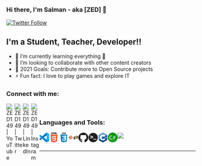 ### Hi there, I'm Salman - aka [ZED] 👋

[![Twitter Follow](https://img.shields.io/twitter/follow/Salmanahmad149?color=1DA1F2&logo=twitter&style=for-the-badge)](https://twitter.com/Salmanahmad149)

## I'm a Student, Teacher, Developer!!

- 🌱 I’m currently learning everything 🤣
- 👯 I’m looking to collaborate with other content creators
- 🥅 2021 Goals: Contribute more to Open Source projects
- ⚡ Fun fact: I love to play games and explore IT

### Connect with me:

[<img align="left" alt="ZED149 | YouTube" width="22px" src="https://cdn.jsdelivr.net/npm/simple-icons@v3/icons/youtube.svg" />][youtube]
[<img align="left" alt="ZED149 | Twitter" width="22px" src="https://cdn.jsdelivr.net/npm/simple-icons@v3/icons/twitter.svg" />][twitter]
[<img align="left" alt="ZED149 | LinkedIn" width="22px" src="https://cdn.jsdelivr.net/npm/simple-icons@v3/icons/linkedin.svg" />][linkedin]
[<img align="left" alt="ZED149 | Instagram" width="22px" src="https://cdn.jsdelivr.net/npm/simple-icons@v3/icons/instagram.svg" />][instagram]

<br />

### Languages and Tools:

<img align="left" alt="Visual Studio Code" width="26px" src="https://raw.githubusercontent.com/github/explore/80688e429a7d4ef2fca1e82350fe8e3517d3494d/topics/visual-studio-code/visual-studio-code.png" />
<img align="left" alt="HTML5" width="26px" src="https://raw.githubusercontent.com/github/explore/80688e429a7d4ef2fca1e82350fe8e3517d3494d/topics/html/html.png" />
<img align="left" alt="CSS3" width="26px" src="https://raw.githubusercontent.com/github/explore/80688e429a7d4ef2fca1e82350fe8e3517d3494d/topics/css/css.png" />
<img align="left" alt="Git" width="26px" src="https://raw.githubusercontent.com/github/explore/80688e429a7d4ef2fca1e82350fe8e3517d3494d/topics/git/git.png" />
<img align="left" alt="GitHub" width="26px" src="https://raw.githubusercontent.com/github/explore/78df643247d429f6cc873026c0622819ad797942/topics/github/github.png" />
<img align="left" alt="Terminal" width="26px" src="https://raw.githubusercontent.com/github/explore/80688e429a7d4ef2fca1e82350fe8e3517d3494d/topics/terminal/terminal.png" />
<img align="left" alt="CPP" width="26px" src="https://raw.githubusercontent.com/github/explore/80688e429a7d4ef2fca1e82350fe8e3517d3494d/topics/cpp/cpp.png" />
<img align="left" alt="C Sharp" width="26px" src="https://raw.githubusercontent.com/github/explore/80688e429a7d4ef2fca1e82350fe8e3517d3494d/topics/csharp/csharp.png" />
<img align="left" width="26px" src="https://user-images.githubusercontent.com/38475816/132942789-31b7f14f-61e9-4233-926e-fe3cd218cca6.png" />


<br />
<br />

---

[twitter]: https://twitter.com/Salmanahmad149
[youtube]: https://www.youtube.com/channel/UCra5Jgsz6TxUQdFbwE-65dw
[instagram]: https://instagram.com/salmanahmad111499
[linkedin]: https://linkedin.com/in/salmanahmad111499
